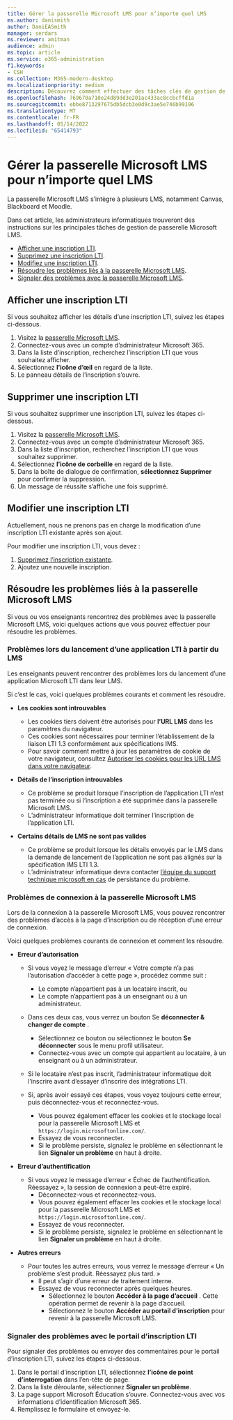 ```yaml
---
title: Gérer la passerelle Microsoft LMS pour n’importe quel LMS
ms.author: danismith
author: DaniEASmith
manager: serdars
ms.reviewer: amitman
audience: admin
ms.topic: article
ms.service: o365-administration
f1.keywords:
- CSH
ms.collection: M365-modern-desktop
ms.localizationpriority: medium
description: Découvrez comment effectuer des tâches clés de gestion de passerelle Microsoft LMS, notamment l’affichage, la suppression, la modification et la résolution des problèmes.
ms.openlocfilehash: 769670a710e24d89dd3e201ac433ac8ccbcffd1a
ms.sourcegitcommit: ebbe8713297675db5dcb3e0d9c3ae5e746b99196
ms.translationtype: MT
ms.contentlocale: fr-FR
ms.lasthandoff: 05/14/2022
ms.locfileid: "65414793"
---
```

# <a name="manage-microsoft-lms-gateway-for-any-lms"></a>Gérer la passerelle Microsoft LMS pour n’importe quel LMS

La passerelle Microsoft LMS s’intègre à plusieurs LMS, notamment Canvas, Blackboard et Moodle.

Dans cet article, les administrateurs informatiques trouveront des instructions sur les principales tâches de gestion de passerelle Microsoft LMS.

- [Afficher une inscription LTI](#view-an-lti-registration).
- [Supprimez une inscription LTI](#delete-an-lti-registration).
- [Modifiez une inscription LTI](#edit-an-lti-registration).
- [Résoudre les problèmes liés à la passerelle Microsoft LMS](#troubleshoot-issues-with-microsoft-lms-gateway).
- [Signaler des problèmes avec la passerelle Microsoft LMS](#report-problems-with-lti-registration-portal).

## <a name="view-an-lti-registration"></a>Afficher une inscription LTI

Si vous souhaitez afficher les détails d’une inscription LTI, suivez les étapes ci-dessous.

1. Visitez la [passerelle Microsoft LMS](https://lti.microsoft.com/).
2. Connectez-vous avec un compte d’administrateur Microsoft 365.
3. Dans la liste d’inscription, recherchez l’inscription LTI que vous souhaitez afficher.
4. Sélectionnez **l’icône d’œil** en regard de la liste.
5. Le panneau détails de l’inscription s’ouvre.

## <a name="delete-an-lti-registration"></a>Supprimer une inscription LTI

Si vous souhaitez supprimer une inscription LTI, suivez les étapes ci-dessous.

1. Visitez la [passerelle Microsoft LMS](https://lti.microsoft.com/).
2. Connectez-vous avec un compte d’administrateur Microsoft 365.
3. Dans la liste d’inscription, recherchez l’inscription LTI que vous souhaitez supprimer.
4. Sélectionnez **l’icône de corbeille** en regard de la liste.
5. Dans la boîte de dialogue de confirmation, **sélectionnez Supprimer** pour confirmer la suppression.
6. Un message de réussite s’affiche une fois supprimé.

## <a name="edit-an-lti-registration"></a>Modifier une inscription LTI

Actuellement, nous ne prenons pas en charge la modification d’une inscription LTI existante après son ajout.

Pour modifier une inscription LTI, vous devez :

1. [Supprimez l’inscription existante](#delete-an-lti-registration).
2. Ajoutez une nouvelle inscription.

## <a name="troubleshoot-issues-with-microsoft-lms-gateway"></a>Résoudre les problèmes liés à la passerelle Microsoft LMS

Si vous ou vos enseignants rencontrez des problèmes avec la passerelle Microsoft LMS, voici quelques actions que vous pouvez effectuer pour résoudre les problèmes.

### <a name="issues-while-launching-an-lti-app-from-the-lms"></a>Problèmes lors du lancement d’une application LTI à partir du LMS

Les enseignants peuvent rencontrer des problèmes lors du lancement d’une application Microsoft LTI dans leur LMS.

Si c’est le cas, voici quelques problèmes courants et comment les résoudre.

- **Les cookies sont introuvables**
  - Les cookies tiers doivent être autorisés pour **l’URL LMS** dans les paramètres du navigateur.
  - Ces cookies sont nécessaires pour terminer l’établissement de la liaison LTI 1.3 conformément aux spécifications IMS.
  - Pour savoir comment mettre à jour les paramètres de cookie de votre navigateur, consultez [Autoriser les cookies pour les URL LMS dans votre navigateur](browser-cookies.md).

- **Détails de l’inscription introuvables**
  - Ce problème se produit lorsque l’inscription de l’application LTI n’est pas terminée ou si l’inscription a été supprimée dans la passerelle Microsoft LMS.
  - L’administrateur informatique doit terminer l’inscription de l’application LTI.

- **Certains détails de LMS ne sont pas valides**
  - Ce problème se produit lorsque les détails envoyés par le LMS dans la demande de lancement de l’application ne sont pas alignés sur la spécification IMS LTI 1.3.
  - L’administrateur informatique devra contacter [l’équipe du support technique microsoft en cas](https://edusupport.microsoft.com/support?product_id=lti_apps&platform_id=web) de persistance du problème.

### <a name="issues-with-signing-in-to-the-microsoft-lms-gateway"></a>Problèmes de connexion à la passerelle Microsoft LMS

Lors de la connexion à la passerelle Microsoft LMS, vous pouvez rencontrer des problèmes d’accès à la page d’inscription ou de réception d’une erreur de connexion.

Voici quelques problèmes courants de connexion et comment les résoudre.

- **Erreur d’autorisation**
  - Si vous voyez le message d’erreur « Votre compte n’a pas l’autorisation d’accéder à cette page », procédez comme suit :
    - Le compte n’appartient pas à un locataire inscrit, ou
    - Le compte n’appartient pas à un enseignant ou à un administrateur.

  - Dans ces deux cas, vous verrez un bouton Se **déconnecter & changer de compte** .
    - Sélectionnez ce bouton ou sélectionnez le bouton **Se déconnecter** sous le menu profil utilisateur.
    - Connectez-vous avec un compte qui appartient au locataire, à un enseignant ou à un administrateur.

  - Si le locataire n’est pas inscrit, l’administrateur informatique doit l’inscrire avant d’essayer d’inscrire des intégrations LTI.

  - Si, après avoir essayé ces étapes, vous voyez toujours cette erreur, puis déconnectez-vous et reconnectez-vous.
    - Vous pouvez également effacer les cookies et le stockage local pour la passerelle Microsoft LMS et `https://login.microsoftonline.com/`.
    - Essayez de vous reconnecter.
    - Si le problème persiste, signalez le problème en sélectionnant le lien **Signaler un problème** en haut à droite.

- **Erreur d’authentification**
  - Si vous voyez le message d’erreur « Échec de l’authentification. Réessayez », la session de connexion a peut-être expiré.
    - Déconnectez-vous et reconnectez-vous.
    - Vous pouvez également effacer les cookies et le stockage local pour la passerelle Microsoft LMS et `https://login.microsoftonline.com/`.
    - Essayez de vous reconnecter.
    - Si le problème persiste, signalez le problème en sélectionnant le lien **Signaler un problème** en haut à droite.

- **Autres erreurs**
  - Pour toutes les autres erreurs, vous verrez le message d’erreur « Un problème s’est produit. Réessayez plus tard. »
    - Il peut s’agir d’une erreur de traitement interne.
    - Essayez de vous reconnecter après quelques heures.
      - Sélectionnez le bouton **Accéder à la page d’accueil** . Cette opération permet de revenir à la page d’accueil.
      - Sélectionnez le bouton **Accéder au portail d’inscription** pour revenir à la passerelle Microsoft LMS.

### <a name="report-problems-with-lti-registration-portal"></a>Signaler des problèmes avec le portail d’inscription LTI

Pour signaler des problèmes ou envoyer des commentaires pour le portail d’inscription LTI, suivez les étapes ci-dessous.

1. Dans le portail d’inscription LTI, sélectionnez **l’icône de point d’interrogation** dans l’en-tête de page.
2. Dans la liste déroulante, sélectionnez **Signaler un problème**.
3. La page support Microsoft Éducation s’ouvre. Connectez-vous avec vos informations d’identification Microsoft 365.
4. Remplissez le formulaire et envoyez-le.
